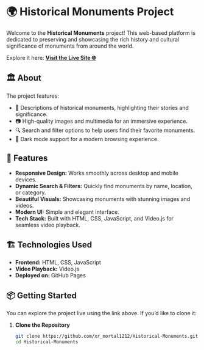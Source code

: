 # 🌍 Historical Monuments Project

Welcome to the **Historical Monuments** project! This web-based platform is dedicated to preserving and showcasing the rich history and cultural significance of monuments from around the world.

Explore it here: **[Visit the Live Site 🌐](https://xrmortal1212.github.io/Historical-Monuments/)**

## 🏛️ About

The project features:
- 📜 Descriptions of historical monuments, highlighting their stories and significance.
- 📷 High-quality images and multimedia for an immersive experience.
- 🔍 Search and filter options to help users find their favorite monuments.
- 🌙 Dark mode support for a modern browsing experience.

## 🚀 Features

- **Responsive Design:** Works smoothly across desktop and mobile devices.
- **Dynamic Search & Filters:** Quickly find monuments by name, location, or category.
- **Beautiful Visuals:** Showcasing monuments with stunning images and videos.
- **Modern UI:** Simple and elegant interface.
- **Tech Stack:** Built with HTML, CSS, JavaScript, and Video.js for seamless video playback.

## 🏗️ Technologies Used

- **Frontend:** HTML, CSS, JavaScript
- **Video Playback:** Video.js
- **Deployed on:** GitHub Pages

## 📦 Getting Started

You can explore the project live using the link above. If you’d like to clone it:

1. **Clone the Repository**
   ```bash
   git clone https://github.com/xr_mortal1212/Historical-Monuments.git
   cd Historical-Monuments
